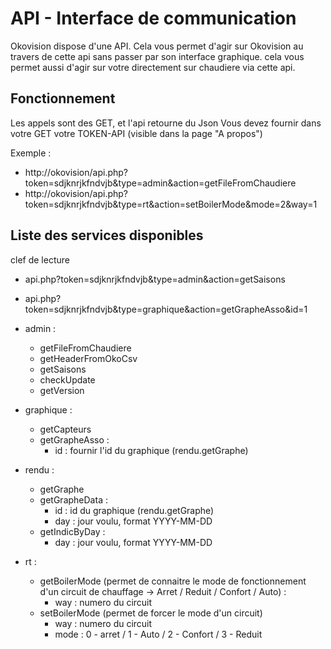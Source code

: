 # API - Interface de communication

Okovision dispose d'une API. Cela vous permet d'agir sur Okovision au travers de cette api sans passer par son interface graphique.
cela vous permet aussi d'agir sur votre directement sur chaudiere via cette api.

## Fonctionnement

Les appels sont des GET, et l'api retourne du Json
Vous devez fournir dans votre GET votre TOKEN-API (visible dans la page "A propos")

Exemple  :
* http://okovision/api.php?token=sdjknrjkfndvjb&type=admin&action=getFileFromChaudiere
* http://okovision/api.php?token=sdjknrjkfndvjb&type=rt&action=setBoilerMode&mode=2&way=1

## Liste des services disponibles

clef de lecture
* api.php?token=sdjknrjkfndvjb&type=admin&action=getSaisons
* api.php?token=sdjknrjkfndvjb&type=graphique&action=getGrapheAsso&id=1

* admin : 
   * getFileFromChaudiere
   * getHeaderFromOkoCsv
   * getSaisons
   * checkUpdate
   * getVersion
* graphique :
   * getCapteurs
   * getGrapheAsso :
      * id : fournir l'id du graphique (rendu.getGraphe)
* rendu :
   * getGraphe
   * getGrapheData :
      * id : id du graphique (rendu.getGraphe)
      * day : jour voulu, format YYYY-MM-DD
   *  getIndicByDay :
      * day : jour voulu, format YYYY-MM-DD
* rt :
   * getBoilerMode (permet de connaitre le mode de fonctionnement d'un circuit de chauffage -> Arret / Reduit / Confort / Auto) :
      * way : numero du circuit
   * setBoilerMode (permet de forcer le mode d'un circuit)
      * way : numero du circuit
      * mode : 0 - arret / 1 - Auto / 2 - Confort / 3 - Reduit